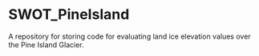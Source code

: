 # SWOT_PineIsland
A repository for storing code for evaluating land ice elevation values over the Pine Island Glacier.
